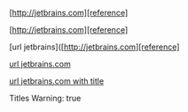 [http://jetbrains.com][reference]

[http://jetbrains.com][reference]

[url jetbrains]([http://jetbrains.com][reference]

[url jetbrains.com][reference]

[url jetbrains.com with title][reference]


[reference]: http://jetbrains.com
Titles Warning: true